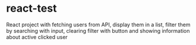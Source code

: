 # react-test
React project with fetching users from API, display them in a list, filter them by searching with input, clearing filter with button and showing information about active clicked user
